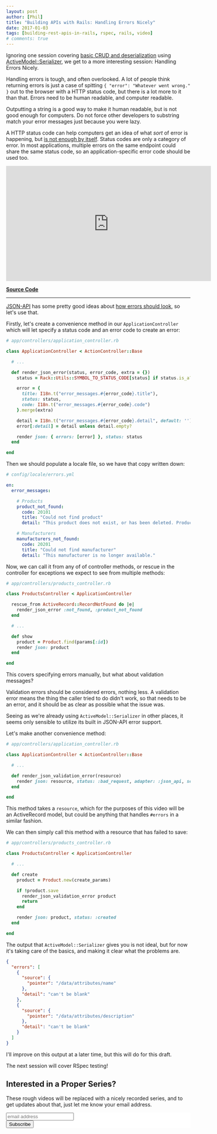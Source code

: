 ```yaml
---
layout: post
author: [Phil]
title: "Building APIs with Rails: Handling Errors Nicely"
date: 2017-01-03
tags: [building-rest-apis-in-rails, rspec, rails, video]
# comments: true
---
```


Ignoring one session covering [basic CRUD and deserialization](https://www.youtube.com/watch?v=GpNEbw33GL8) using [ActiveModel::Serializer](https://github.com/rails-api/active_model_serializers/blob/master/docs/general/deserialization.md
), we get to a more interesting session: Handling Errors Nicely.

Handling errors is tough, and often overlooked. A lot of people think returning errors is
just a case of spitting `{ "error": "Whatever went wrong." }` out to the browser with a HTTP
status code, but there is a lot more to it than that. Errors need to be human readable, and computer readable.

Outputting a string is a good way to make it human readable, but is not good enough for computers. Do not force other developers to substring match your error messages just because you were lazy.

A HTTP status code can help computers get an idea of what _sort_ of error is happening, but [is not enough by itself](https://phil.tech/http/2015/09/23/http-status-codes-are-not-enough/).
Status codes are only a category of error. In most applications, multiple errors on the same endpoint could
share the same status code, so an application-specific error code should be used too.

<iframe width="560" height="315" src="https://www.youtube.com/embed/bHUjkQz6hxI" frameborder="0" allowfullscreen></iframe>

**[Source Code](https://github.com/philsturgeon/livecoding-apisyouwonthate/tree/master/episode-06-handling-errors-nicely)**

<hr/>

[JSON-API](http://jsonapi.org/) has some pretty good ideas about [how errors should look](http://jsonapi.org/format/#errors), so let's use that.


Firstly, let's create a convenience method in our `ApplicationController` which will let specify a status code and an error code to create an error:

~~~ ruby
# app/controllers/application_controller.rb

class ApplicationController < ActionController::Base

  # ...

  def render_json_error(status, error_code, extra = {})
    status = Rack::Utils::SYMBOL_TO_STATUS_CODE[status] if status.is_a? Symbol

    error = {
      title: I18n.t("error_messages.#{error_code}.title"),
      status: status,
      code: I18n.t("error_messages.#{error_code}.code")
    }.merge(extra)

    detail = I18n.t("error_messages.#{error_code}.detail", default: '')
    error[:detail] = detail unless detail.empty?

    render json: { errors: [error] }, status: status
  end

end
~~~

Then we should populate a locale file, so we have that copy written down:

~~~ yaml
# config/locale/errors.yml

en:
  error_messages:

    # Products
    product_not_found:
      code: 20101
      title: "Could not find product"
      detail: "This product does not exist, or has been deleted. Product can be removed by manufacturers or admins."

    # Manufacturers
    manufacturers_not_found:
      code: 20201
      title: "Could not find manufacturer"
      detail: "This manufacturer is no longer available."
~~~

Now, we can call it from any of of controller methods, or rescue in the controller for exceptions we expect to see from multiple methods:

~~~ ruby
# app/controllers/products_controller.rb

class ProductsController < ApplicationController

  rescue_from ActiveRecord::RecordNotFound do |e|
    render_json_error :not_found, :product_not_found
  end

  # ...

  def show
    product = Product.find(params[:id])
    render json: product
  end

end
~~~

This covers specifying errors manually, but what about validation messages?

Validation errors should be considered errors, nothing less. A validation error means the thing the caller tried to do didn't work, so that needs to be an error, and it should be as clear as possible what the issue was.

Seeing as we're already using `ActiveModel::Serializer` in other places, it seems only sensible to utilize its built in JSON-API error support.

Let's make another convenience method:

~~~ ruby
# app/controllers/application_controller.rb

class ApplicationController < ActionController::Base

  # ...

  def render_json_validation_error(resource)
    render json: resource, status: :bad_request, adapter: :json_api, serializer: ActiveModel::Serializer::ErrorSerializer
  end

end
~~~

This method takes a `resource`, which for the purposes of this video will be an ActiveRecord model, but could be anything that handles `#errors` in a similar fashion.

We can then simply call this method with a resource that has failed to save:

~~~ ruby
# app/controllers/products_controller.rb

class ProductsController < ApplicationController

  # ...

  def create
    product = Product.new(create_params)

    if !product.save
      render_json_validation_error product
      return
    end

    render json: product, status: :created
  end

end
~~~

The output that `ActiveModel::Serializer` gives you is not ideal, but for now it's taking care of the basics, and making it clear
what the problems are.

~~~ json
{
  "errors": [
    {
      "source": {
        "pointer": "/data/attributes/name"
      },
      "detail": "can't be blank"
    },
    {
      "source": {
        "pointer": "/data/attributes/description"
      },
      "detail": "can't be blank"
    }
  ]
}
~~~

I'll improve on this output at a later time, but this will do for this draft.

The next session will cover RSpec testing!

## Interested in a Proper Series?

These rough videos will be replaced with a nicely recorded series, and to get updates about that, just let me know your email address.

<!-- Begin MailChimp Signup Form -->
<div>
  <link href="//cdn-images.mailchimp.com/embedcode/horizontal-slim-10_7.css" rel="stylesheet" type="text/css">
  <style type="text/css">
    #mc_embed_signup{background:#fff; clear:left; font:14px; width:100%;}
    #mc_embed_signup input.email{vertical-align: baseline}
    /* Add your own MailChimp form style overrides in your site stylesheet or in this style block.
      We recommend moving this block and the preceding CSS link to the HEAD of your HTML file. */
  </style>
  <div id="mc_embed_signup">
    <form action="//apisyouwonthate.us10.list-manage.com/subscribe/post?u=f5c5ff66d95d11dec1b88cf54&amp;id=bef95bfd48" method="post" id="mc-embedded-subscribe-form" name="mc-embedded-subscribe-form" class="validate" target="_blank" novalidate>
    <div id="mc_embed_signup_scroll"><input type="email" value="" name="EMAIL" class="email" id="mce-EMAIL" placeholder="email address" required>
  <!-- real people should not fill this in and expect good things - do not remove this or risk form bot signups-->
  <div style="position: absolute; left: -5000px;" aria-hidden="true"><input type="text" name="b_f5c5ff66d95d11dec1b88cf54_bef95bfd48" tabindex="-1" value=""></div>
  <div class="clear"><input type="submit" value="Subscribe" name="subscribe" id="mc-embedded-subscribe" class="button"></div>

  <form action="//apisyouwonthate.us10.list-manage.com/subscribe/post?u=f5c5ff66d95d11dec1b88cf54&amp;id=bef95bfd48" method="post" id="mc-embedded-subscribe-form" name="mc-embedded-subscribe-form" class="validate" target="_blank" novalidate></form></div>
    </form>
  </div>
</div>
<!--End mc_embed_signup-->

